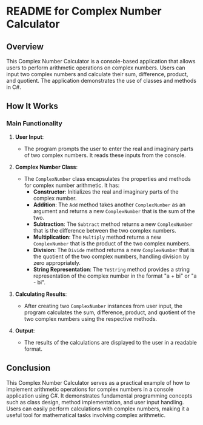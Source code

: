 # README for Complex Number Calculator

## Overview

This Complex Number Calculator is a console-based application that allows users to perform arithmetic operations on complex numbers. Users can input two complex numbers and calculate their sum, difference, product, and quotient. The application demonstrates the use of classes and methods in C#.

## How It Works

### Main Functionality

1. **User Input**:
   - The program prompts the user to enter the real and imaginary parts of two complex numbers. It reads these inputs from the console.

2. **Complex Number Class**:
   - The `ComplexNumber` class encapsulates the properties and methods for complex number arithmetic. It has:
     - **Constructor**: Initializes the real and imaginary parts of the complex number.
     - **Addition**: The `Add` method takes another `ComplexNumber` as an argument and returns a new `ComplexNumber` that is the sum of the two.
     - **Subtraction**: The `Subtract` method returns a new `ComplexNumber` that is the difference between the two complex numbers.
     - **Multiplication**: The `Multiply` method returns a new `ComplexNumber` that is the product of the two complex numbers.
     - **Division**: The `Divide` method returns a new `ComplexNumber` that is the quotient of the two complex numbers, handling division by zero appropriately.
     - **String Representation**: The `ToString` method provides a string representation of the complex number in the format "a + bi" or "a - bi".

3. **Calculating Results**:
   - After creating two `ComplexNumber` instances from user input, the program calculates the sum, difference, product, and quotient of the two complex numbers using the respective methods.

4. **Output**:
   - The results of the calculations are displayed to the user in a readable format.

## Conclusion

This Complex Number Calculator serves as a practical example of how to implement arithmetic operations for complex numbers in a console application using C#. It demonstrates fundamental programming concepts such as class design, method implementation, and user input handling. Users can easily perform calculations with complex numbers, making it a useful tool for mathematical tasks involving complex arithmetic.